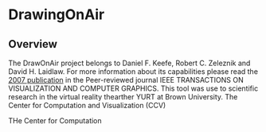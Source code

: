 # DrawingOnAir

## Overview
The DrawOnAir project belongs to Daniel F. Keefe, Robert C. Zeleznik and David H. Laidlaw. For more information about its capabilities please read the [2007 publication](https://www.example.com) in the Peer-reviewed journal IEEE TRANSACTIONS ON VISUALIZATION AND COMPUTER GRAPHICS. This tool was use to scientific research in the virtual reality thearther YURT at Brown University. The Center for Computation and Visualization (CCV)

THe Center for Computation
